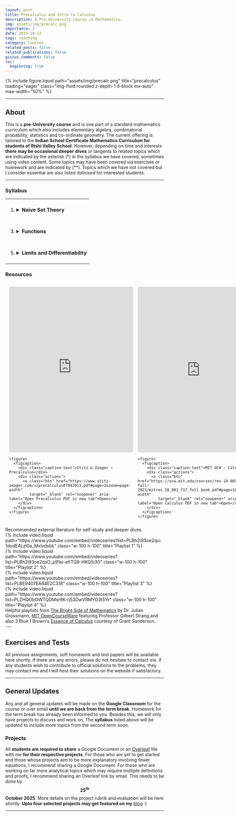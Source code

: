 ```yaml
---
layout: post
title: Precalculus and Intro to Calculus
description: A Pre-University Course in Mathematics.
img: assets/img/precalc.png
importance: 2
date: 2025-10-12
tags: teaching
category: Courses
related_posts: false
related_publications: false
giscus_comments: false
toc:
  beginning: true
---
```


{% include figure.liquid
   path="assets/img/precalc.png"
   title="precalculus"
   loading="eager"
   class="img-fluid rounded z-depth-1 d-block mx-auto"
   max-width="50%" %}

---

## About

This is a **pre-University course** and is one part of a standard mathematics curriculum which also includes elementary algebra, combinatorial probability, statistics and co-ordinate geometry. The current offering is tailored to the **Indian School Certificate Mathematics Curriculum for students of Rishi Valley School**. However, depending on time and interests **there may be occasional deeper dives** or tangents to related topics which are indicated by the asterisk (\*) in the syllabus we have covered, sometimes using video content. Some topics may have been covered via exercises or homework and are indicated by (\*\*). Topics which we have not covered but I consider essential are also listed _italicised_ for interested students.

---

### Syllabus

<!-- prettier-ignore -->
<table>
  <tr>
    <td style="vertical-align:top; padding:8px;">
      <ol>
        <li>
          <details>
            <summary><strong>Naive Set Theory</strong></summary>
            <ol>
              <li>
                <details>
                  <summary>Introduction to Sets</summary>
                  <ol>
                    <li value="1">Defining Sets: Roster and Set-Builder</li>
                    <li value="2">Cardinality of Finite Sets</li>
                    <li value="3">Equal and Equivalent Sets</li>
                    <li value="4">Proper and Improper Subsets</li>
                    <li value="5">**The Power Set</li>
                  </ol>
                </details>
              </li>

              <li>
                <details>
                  <summary>Operations on Sets</summary>
                  <ol>
                    <li value="6">Unions and Intersections of Sets</li>
                    <li value="7">Set Difference and **Symmetric Difference</li>
                    <li value="8">**Algebraic Properties of Sets</li>
                    <li value="9">Cartesian Product of Sets</li>
                  </ol>
                </details>
              </li>

              <li>
                <details>
                  <summary>Relations</summary>
                  <ol>
                    <li value="10">Relations on Sets</li>
                    <li value="11">Equivalence Relations</li>
                  </ol>
                </details>
              </li>

              <li>
                <details>
                  <summary>Additional Topics</summary>
                  <ol>
                    <li value="12"><em>Equivalence Classes</em></li>
                  </ol>
                </details>
              </li>
            </ol>
          </details>
        </li>
      </ol>
    </td>

    <td style="vertical-align:top; padding:8px;">
      <ol start="2">
        <li>
          <details>
            <summary><strong>Logic and Proofs</strong></summary>
            <ol>
              <li>
                <details>
                  <summary>Propositional Logic</summary>
                  <ol>
                    <li value="1">Propositions and Truth Tables</li>
                    <li value="2">Negations, Disjunctions and Conjunctions</li>
                    <li value="3">Conditionals and Implications</li>
                  </ol>
                </details>
              </li>

              <li>
                <details>
                  <summary>Logic and Mathematics</summary>
                  <ol>
                    <li value="4">*Principle of Explosion and **Vacuous Truth</li>
                    <li value="5">Existential and Universal Quantifiers</li>
                    <li value="6">*Informal Introduction to Axiomatic Systems</li>
                  </ol>
                </details>
              </li>

              <li>
                <details>
                  <summary>Standard Proofs</summary>
                  <ol>
                    <li value="7">Direct Proof and Proof by Contradiction</li>
                    <li value="8">Proof by Contrapositive</li>
                    <li value="9">Proof by Induction</li>
                    <li value="10">*Consistency and Completeness</li>
                  </ol>
                </details>
              </li>

              <li>
                <details>
                  <summary>Additional Topics</summary>
                  <ol>
                    <li value="11"><em>Boolean Algebra and Universality</em></li>
                    <li value="12"><em>Gödel's Incompleteness Theorems</em></li>
                  </ol>
                </details>
              </li>
            </ol>
          </details>
        </li>
      </ol>
    </td>

  </tr>

  <tr>
    <td style="vertical-align:top; padding:8px;">
      <ol start="3">
        <li>
          <details>
            <summary><strong>Functions</strong></summary>
            <ol>
              <li>
                <details>
                  <summary>Introduction to Functions</summary>
                  <ol>
                    <li value="1">Functions as Relations</li>
                    <li value="2">Domain and Co-domain</li>
                    <li value="3">Algebraic Functions</li>
                    <li value="4">*Comment on Singularities</li>
                  </ol>
                </details>
              </li>

              <li>
                <details>
                  <summary>Various Types of Functions</summary>
                  <ol>
                    <li value="5">Logarithms and Exponents</li>
                    <li value="6">Trigonometric Functions</li>
                    <li value="7">Step Functions, Square Root and Modulus</li>
                  </ol>
                </details>
              </li>

              <li>
                <details>
                  <summary>Invertible Functions</summary>
                  <ol>
                    <li value="8">Image and Preimage</li>
                    <li value="9">Injectivity and Surjectivity</li>
                    <li value="10">Invertible Functions</li>
                    <li value="11">**Composition of Functions</li>
                  </ol>
                </details>
              </li>

              <li>
                <details>
                  <summary>Additional Topics</summary>
                  <ol>
                    <li value="12">*Infinite Sets and Countability</li>
                    <li value="13"><em>Binary Operations as Functions</em></li>
                  </ol>
                </details>
              </li>
            </ol>
          </details>
        </li>
      </ol>
    </td>

    <td style="vertical-align:top; padding:8px;">
      <ol start="4">
        <li>
          <details>
            <summary><strong>Sequences and Series</strong></summary>
            <ol>
              <li>
                <details>
                  <summary>Introduction and Terminology</summary>
                  <ol>
                    <li value="1">Sequences as Functions</li>
                    <li value="2">Summation and Product Notation</li>
                    <li value="3">The Telescoping Property</li>
                  </ol>
                </details>
              </li>

              <li>
                <details>
                  <summary>Arithmetic and Geometric Progressions</summary>
                  <ol>
                    <li value="4">Arithmetic Progressions (AP)</li>
                    <li value="5">Partial Sum of an AP</li>
                    <li value="6">Sum of the first N Naturals</li>
                    <li value="7">Geometric Progressions (GP)</li>
                    <li value="8">Partial Sum of a GP and Geometric Series</li>
                  </ol>
                </details>
              </li>

              <li>
                <details>
                  <summary>Some Special Sequences and Sums</summary>
                  <ol>
                    <li value="9">Sum of the first N squared/cubed Naturals</li>
                    <li value="10">**Inequality of Arithmetic and Geometric Means</li>
                    <li value="11">**Arithmetico-Geometric Progressions and Series</li>
                  </ol>
                </details>
              </li>

              <li>
                <details>
                  <summary>Additional Topics</summary>
                  <ol>
                    <li value="12">*Informal and visual notion of convergence</li>
                    <li value="13"><em>Rigorous definition of convergent sequences</em></li>
                  </ol>
                </details>
              </li>
            </ol>
          </details>
        </li>
      </ol>
    </td>

  </tr>

  <tr>
    <td style="vertical-align:top; padding:8px;">
      <ol start="5">
        <li>
          <details>
            <summary><strong>Limits and Differentiability</strong></summary>
            <ol>
              <li>
                <details>
                  <summary>Introduction to Limits</summary>
                  <ol>
                    <li value="1">The meaning of <em>tends to</em></li>
                    <li value="2">Limits from graphs of functions</li>
                    <li value="3">Left-Hand and Right-Hand limits</li>
                  </ol>
                </details>
              </li>

              <li>
                <details>
                  <summary>Evaluating and Proving Limits</summary>
                  <ol>
                    <li value="4">Rigorous definition of a Limit</li>
                    <li value="5">Algebraic properties of limits</li>
                    <li value="6">Sandwich Theorem</li>
                  </ol>
                </details>
              </li>

              <li>
                <details>
                  <summary>Continuity and Differentiability</summary>
                  <ol>
                    <li value="7">Continuity of functions</li>
                    <li value="8">Differentiable functions</li>
                    <li value="9">Standard derivatives</li>
                    <li value="10">Properties of derivatives</li>
                    <li value="11">*L'Hospital's Rule for limits</li>
                  </ol>
                </details>
              </li>
            </ol>
          </details>
        </li>
      </ol>
    </td>

    <td style="vertical-align:top; padding:8px;"></td>

  </tr>
</table>

### Resources

<style>
  .pdf-grid {
    display: grid;
    grid-template-columns: repeat(2, 1fr);
    gap: 16px;
    align-items: start;
    max-width: 1200px;
    margin: 0 auto;
    padding: 12px;
  }

  .pdf-card {
    display: flex;
    flex-direction: column;
  }

  .pdf-container {
    position: relative;
    width: 100%;
    aspect-ratio: 3 / 4;      /* portrait */
    min-height: 520px;        /* fallback for old browsers */
    background: #fafafa;
    border: 1px solid #ddd;
    border-radius: 6px;
    overflow: hidden;
  }

  .pdf-container iframe {
    position: absolute;
    inset: 0;
    width: 100%;
    height: 100%;
    border: 0;
    display: block;
  }

  /* caption + actions */
  figure {
    margin: 10px 0 0;
  }
  figcaption {
    display: flex;
    justify-content: space-between;
    align-items: center;
    gap: 12px;
    font-size: 14px;
    color: #111;
  }
  .caption-text { flex: 1; }

  .actions {
    display: flex;
    gap: 8px;
  }
  .btn {
    display: inline-block;
    padding: 6px 10px;
    border-radius: 6px;
    border: 1px solid #bdbdbd;
    background: #fff;
    text-decoration: none;
    color: #111;
    font-size: 13px;
  }
  .btn:hover { box-shadow: 0 1px 3px rgba(0,0,0,0.08); }

  @media (max-width: 800px) {
    .pdf-grid { grid-template-columns: 1fr; }
    figcaption { flex-direction: column; align-items: flex-start; gap: 8px; }
  }
</style>

<div class="pdf-grid">
  <!-- Card 1 -->
  <div class="pdf-card" aria-label="PDF 1 card">
    <div class="pdf-container">
      <iframe
        src="https://www.stitz-zeager.com/szprecalculus07042013.pdf#page=1&zoom=page-width"
        title="Precalculus — Stitz & Zeager"
        loading="lazy"></iframe>
    </div>

    <figure>
      <figcaption>
        <div class="caption-text">Stitz & Zeager — Precalculus</div>
        <div class="actions">
          <a class="btn" href="https://www.stitz-zeager.com/szprecalculus07042013.pdf#page=1&zoom=page-width"
             target="_blank" rel="noopener" aria-label="Open Precalculus PDF in new tab">Open</a>
        </div>
      </figcaption>
    </figure>

  </div>

  <!-- Card 2 -->
  <div class="pdf-card" aria-label="PDF 2 card">
    <div class="pdf-container">
      <iframe
        src="https://ocw.mit.edu/courses/res-18-001-calculus-fall-2023/mitres_18_001_f17_full_book.pdf#page=1&zoom=page-width"
        title="Calculus — MIT OCW"
        loading="lazy"></iframe>
    </div>

    <figure>
      <figcaption>
        <div class="caption-text">MIT OCW — Calculus</div>
        <div class="actions">
          <a class="btn" href="https://ocw.mit.edu/courses/res-18-001-calculus-fall-2023/mitres_18_001_f17_full_book.pdf#page=1&zoom=page-width"
             target="_blank" rel="noopener" aria-label="Open Calculus PDF in new tab">Open</a>
        </div>
      </figcaption>
    </figure>

  </div>
</div>

<div class="caption">
    Recommended external literature for self-study and deeper dives.
</div>

<div class="row row-cols-1 row-cols-md-2 g-3 mt-3 align-items-stretch">
  <div class="col d-flex">
    <div class="w-100">
      <div class="ratio ratio-4x3">
        {% include video.liquid
           path="https://www.youtube.com/embed/videoseries?list=PLBh2i93oe2qu-1dodE4LzI0a_Mxlvdsbk"
           class="w-100 h-100"
           title="Playlist 1" %}
      </div>
    </div>
  </div>

  <div class="col d-flex">
    <div class="w-100">
      <div class="ratio ratio-4x3">
        {% include video.liquid
           path="https://www.youtube.com/embed/videoseries?list=PLBh2i93oe2qsO_p91ei-eYTQ9-HKQ5i30"
           class="w-100 h-100"
           title="Playlist 2" %}
      </div>
    </div>
  </div>

  <div class="col d-flex">
    <div class="w-100">
      <div class="ratio ratio-4x3">
        {% include video.liquid
           path="https://www.youtube.com/embed/videoseries?list=PLBE9407EA64E2C318"
           class="w-100 h-100"
           title="Playlist 3" %}
      </div>
    </div>
  </div>

  <div class="col d-flex">
    <div class="w-100">
      <div class="ratio ratio-4x3">
        {% include video.liquid
           path="https://www.youtube.com/embed/videoseries?list=PLZHQObOWTQDMsr9K-rj53DwVRMYO3t5Yr"
           class="w-100 h-100"
           title="Playlist 4" %}
      </div>
    </div>
  </div>
</div>

<div class="caption">
    Helpful playlists from <a href="https://thebrightsideofmathematics.com/">The Bright Side of Mathematics</a> by Dr. Julian Grossmann, <a href="https://ocw.mit.edu/">MIT OpenCourseWare</a> featuring Professor Gilbert Strang and also 3 Blue 1 Brown's <a href="https://www.3blue1brown.com/lessons/essence-of-calculus#title">Essence of Calculus</a> courtesy of Grant Sanderson.
</div>
---

## Exercises and Tests

All previous assignments, soft homework and test papers will be available here shortly. If there are any errors, please do not hesitate to contact me. If any students wish to contribute to official solutions to the problems, they may contact me and I will host their solutions on the website if satisfactory.

---

## General Updates

Any and all general updates will be made on the **Google Classroom** for the course or over email **until we are back from the term break**. Homework for the term break has already been informed to you. Besides this, we will only have projects to discuss and work on. The **syllabus** listed above will be updated to include more topics from the second term soon.

### Projects

All **students are required to share** a Google Document or an [Overleaf](https://www.overleaf.com/learn) file with me **for their respective projects**. For those who are yet to get started and those whose projects aim to be more explanatory involving fewer equations, I recommend sharing a Google Document. For those who are working on far more analytical topics which may require multiple definitions and proofs, I recommend sharing an Overleaf link by email. This needs to be done by $$\mathbf{25^{th}}$$ **October 2025**. More details on the project rubrik and evaluation will be here shortly. **Upto four selected projects may get featured on my** [blog](/blog/) :)

---
